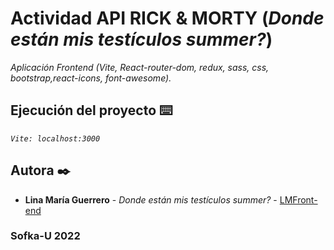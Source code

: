 # Actividad API RICK & MORTY (_Donde están mis testículos summer?_)

_Aplicación Frontend (Vite, React-router-dom, redux, sass, css, bootstrap,react-icons, font-awesome)._

## Ejecución del proyecto ⌨️
_`Vite: localhost:3000`_


## Autora ✒️
* **Lina María Guerrero** - *Donde están mis testículos summer?* - [LMFront-end](https://github.com/LMFront-end)

### Sofka-U 2022

